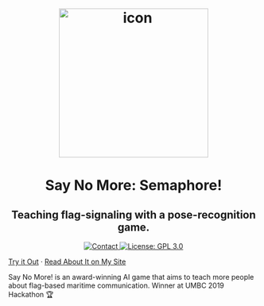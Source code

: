 <h1 align="center">
  <img align="center" src="https://i.imgur.com/KedEuYI.png" width="300" alt="icon">
<br>
  <h1 align="center">Say No More: Semaphore!</h1>
  <h2 align="center">Teaching flag-signaling with a pose-recognition game.</h2>
 <p align="center">
</p>
  <p align="center">
<a href="mailto:ygis@mit.edu">
      <img src="https://img.shields.io/badge/Contact-ygev-blue.svg?style=flat" alt="Contact">
    </a>
    <a href="https://opensource.org/licenses/GPL-3.0">
      <img src="https://img.shields.io/badge/License-GPL 3.0-yellow.svg" alt="License: GPL 3.0">
    </a>
  </p>
</h1>

[Try it Out](https://ygev.github.io/semaphore) · [Read About It on My Site](https://yg.is/semaphore)

Say No More! is an award-winning AI game that aims to teach more people about flag-based maritime communication. 
Winner at UMBC 2019 Hackathon 🏆
